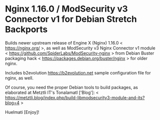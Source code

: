 Nginx 1.16.0 / ModSecurity v3 Connector v1 for Debian Stretch Backports
=======================================================================

 Builds newer upstream release of Engine X (Nginx) 1.16.0 < https://nginx.org/ >, as well as
 ModSecurity v3 Nginx Connector v1 module < https://github.com/SpiderLabs/ModSecurity-nginx >
 from Debian Buster packaging hack < https://packages.debian.org/buster/nginx > for older nginx.
 
 Includes b2evolution https://b2evolution.net sample configuration file for nginx, as well. 

 Of course, you need the proper Debian tools to build packages, as elaborated at Metztli IT's Tonalamatl
 ['Blog']:
 < https://metztli.blog/index.php/build-libmodsecurity3-module-and-its?blog=4 >
 


 Huelmati [Enjoy]!
